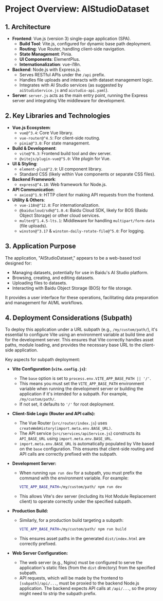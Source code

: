 # Project Overview: AIStudioDataset

## 1. Architecture

*   **Frontend**: Vue.js (version 3) single-page application (SPA).
    *   **Build Tool**: Vite.js, configured for dynamic base path deployment.
    *   **Routing**: Vue Router, handling client-side navigation.
    *   **State Management**: Pinia.
    *   **UI Components**: ElementPlus.
    *   **Internationalization**: vue-i18n.
*   **Backend**: Node.js with Express.js.
    *   Serves RESTful APIs under the `/api` prefix.
    *   Handles file uploads and interacts with dataset management logic.
    *   Integrates with AI Studio services (as suggested by `aiStudioService.js` and `aistudio-api.yaml`).
*   **Server**: `server.js` acts as the main entry point, running the Express server and integrating Vite middleware for development.

## 2. Key Libraries and Technologies

*   **Vue.js Ecosystem**:
    *   `vue@^3.4`: Core Vue library.
    *   `vue-router@^4.5`: For client-side routing.
    *   `pinia@^3.0`: For state management.
*   **Build & Development**:
    *   `vite@^6.3`: Frontend build tool and dev server.
    *   `@vitejs/plugin-vue@^5.0`: Vite plugin for Vue.
*   **UI & Styling**:
    *   `element-plus@^2.9`: UI component library.
    *   Standard CSS (likely within Vue components or separate CSS files).
*   **Backend Framework**:
    *   `express@^4.18`: Web framework for Node.js.
*   **API Communication**:
    *   `axios@^1.9`: HTTP client for making API requests from the frontend.
*   **Utility & Others**:
    *   `vue-i18n@^12.0`: For internationalization.
    *   `@baiducloud/sdk@^1.0.4`: Baidu Cloud SDK, likely for BOS (Baidu Object Storage) or other cloud services.
    *   `multer@^1.4.5-lts.1`: Middleware for handling `multipart/form-data` (file uploads).
    *   `winston@^3.17` & `winston-daily-rotate-file@^5.0`: For logging.

## 3. Application Purpose

The application, "AIStudioDataset," appears to be a web-based tool designed for:

*   Managing datasets, potentially for use in Baidu's AI Studio platform.
*   Browsing, creating, and editing datasets.
*   Uploading files to datasets.
*   Interacting with Baidu Object Storage (BOS) for file storage.

It provides a user interface for these operations, facilitating data preparation and management for AI/ML workflows.

## 4. Deployment Considerations (Subpath)

To deploy this application under a URL subpath (e.g., `/my/custom/path/`), it's essential to configure Vite using an environment variable at build time and for the development server. This ensures that Vite correctly handles asset paths, module loading, and provides the necessary base URL to the client-side application.

Key aspects for subpath deployment:

*   **Vite Configuration (`vite.config.js`):**
    *   The `base` option is set to `process.env.VITE_APP_BASE_PATH || '/'`.
    *   This means you must set the `VITE_APP_BASE_PATH` environment variable when running the development server or building the application if it's intended for a subpath. For example, `/my/custom/path/`.
    *   If not set, it defaults to `'/'` for root deployment.

*   **Client-Side Logic (Router and API calls):**
    *   The Vue Router (`src/router/index.js`) uses `createWebHistory(import.meta.env.BASE_URL)`.
    *   The API service (`src/services/apiService.js`) constructs its `API_BASE_URL` using `import.meta.env.BASE_URL`.
    *   `import.meta.env.BASE_URL` is automatically populated by Vite based on the `base` configuration. This ensures that client-side routing and API calls are correctly prefixed with the subpath.

*   **Development Server:**
    *   When running `npm run dev` for a subpath, you must prefix the command with the environment variable. For example:
        ```bash
        VITE_APP_BASE_PATH=/my/custom/path/ npm run dev
        ```
    *   This allows Vite's dev server (including its Hot Module Replacement client) to operate correctly under the specified subpath.

*   **Production Build:**
    *   Similarly, for a production build targeting a subpath:
        ```bash
        VITE_APP_BASE_PATH=/my/custom/path/ npm run build
        ```
    *   This ensures asset paths in the generated `dist/index.html` are correctly prefixed.

*   **Web Server Configuration:**
    *   The web server (e.g., Nginx) must be configured to serve the application's static files (from the `dist` directory) from the specified subpath.
    *   API requests, which will be made by the frontend to `[subpath]/api/...`, must be proxied to the backend Node.js application. The backend expects API calls at `/api/...`, so the proxy might need to strip the subpath prefix.
